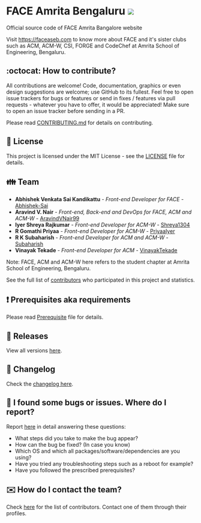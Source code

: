 # FACE Amrita Bengaluru ![](https://komarev.com/ghpvc/?username=AravindVNair99&label=Views)

Official source code of FACE Amrita Bangalore website

Visit <https://faceaseb.com> to know more about FACE and it's sister clubs such as ACM, ACM-W, CSI, FORGE and CodeChef at Amrita School of Engineering, Bengaluru.

## :octocat: How to contribute?

All contributions are welcome! Code, documentation, graphics or even design suggestions are welcome; use GitHub to its fullest. Feel free to open issue trackers for bugs or features or send in fixes / features via pull requests - whatever you have to offer, it would be appreciated! Make sure to open an issue tracker before sending in a PR.

Please read [CONTRIBUTING.md](CONTRIBUTING.md) for details on contributing.

## :scroll: License

This project is licensed under the MIT License - see the [LICENSE](LICENSE) file for details.

## :family: Team

- **Abhishek Venkata Sai Kandikattu** - _Front-end Developer for FACE_ - [Abhishek-Sai](https://github.com/Abhishek-Sai)
- **Aravind V. Nair** - _Front-end, Back-end and DevOps for FACE, ACM and ACM-W_ - [AravindVNair99](https://github.com/AravindVNair99)
- **Iyer Shreya Rajkumar** - _Front-end Developer for ACM-W_ - [Shreya1304](https://github.com/Shreya1304)
- **R Gomathi Priyaa** - _Front-end Developer for ACM-W_ - [PriyaaIyer](https://github.com/PriyaaIyer)
- **R K Subaharish** - _Front-end Developer for ACM and ACM-W_ - [Subaharish](https://github.com/Subaharish)
- **Vinayak Tekade** - _Front-end Developer for ACM_ - [VinayakTekade](https://github.com/VinayakTekade)

Note: FACE, ACM and ACM-W here refers to the student chapter at Amrita School of Engineering, Bengaluru.

See the full list of [contributors](https://github.com/aravindvnair99/FACE-Amrita-Bengaluru/graphs/contributors) who participated in this project and statistics.

## :heavy_exclamation_mark: Prerequisites aka requirements

Please read [Prerequisite](Prerequisite.md) file for details.

## :bookmark: Releases

View all versions [here](https://github.com/aravindvnair99/FACE-Amrita-Bengaluru/releases).

## :scroll: Changelog

Check the [changelog here](https://github.com/aravindvnair99/FACE-Amrita-Bengaluru/commits/master).

## :memo: I found some bugs or issues. Where do I report?

Report [here](https://github.com/aravindvnair99/FACE-Amrita-Bengaluru/issues/new/choose) in detail answering these questions:

- What steps did you take to make the bug appear?
- How can the bug be fixed? (In case you know)
- Which OS and which all packages/software/dependencies are you using?
- Have you tried any troubleshooting steps such as a reboot for example?
- Have you followed the prescribed prerequisites?

## :envelope: How do I contact the team?

Check [here](https://github.com/aravindvnair99/FACE-Amrita-Bengaluru/graphs/contributors) for the list of contributors. Contact one of them through their profiles.

